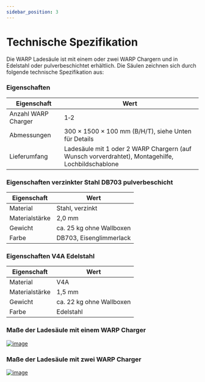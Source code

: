 ```yaml
---
sidebar_position: 3
---
```


# Technische Spezifikation

Die WARP Ladesäule ist mit einem oder zwei WARP Chargern und in Edelstahl oder pulverbeschichtet erhältlich.
Die Säulen zeichnen sich durch folgende technische Spezifikation aus:

### Eigenschaften

| Eigenschaft | Wert |
|-|-|
| Anzahl WARP Charger | 1‐2 |
| Abmessungen | 300 × 1500 × 100 mm (B/H/T), siehe Unten für Details |
| Lieferumfang | Ladesäule mit 1 oder 2 WARP Chargern (auf Wunsch vorverdrahtet), Montagehilfe, Lochbildschablone |

### Eigenschaften verzinkter Stahl DB703 pulverbeschicht

| Eigenschaft | Wert |
|-|-|
| Material | Stahl, verzinkt |
| Materialstärke | 2,0 mm |
| Gewicht | ca. 25 kg ohne Wallboxen |
| Farbe | DB703, Eisenglimmerlack |


### Eigenschaften V4A Edelstahl

| Eigenschaft | Wert |
|-|-|
| Material | V4A |
| Materialstärke | 1,5 mm |
| Gewicht | ca. 22 kg ohne Wallboxen|
| Farbe | Edelstahl |

### Maße der Ladesäule mit einem WARP Charger

[![image](/img/warp_ladesäule/stand_1.jpg)](/img/stand_shared_with_manual/stand_1.jpg)

### Maße der Ladesäule mit zwei WARP Charger

[![image](/img/warp_ladesäule/stand_2.jpg)](/img/stand_shared_with_manual/stand_2.jpg)
